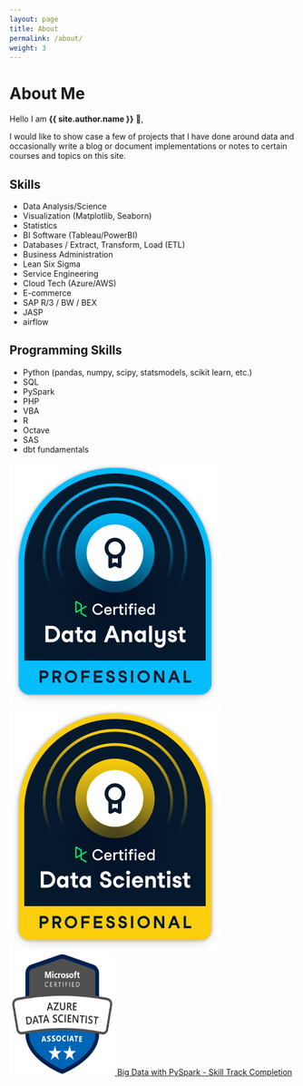 ```yaml
---
layout: page
title: About
permalink: /about/
weight: 3
---
```


# **About Me**

Hello I am **{{ site.author.name }}** :wave:,<br>

I would like to show case a few of projects that I have done around data and occasionally write a blog or document implementations or notes to certain courses and topics on this site.

## Skills
- Data Analysis/Science
- Visualization (Matplotlib, Seaborn)
- Statistics
- BI Software (Tableau/PowerBI)
- Databases / Extract, Transform, Load (ETL)
- Business Administration
- Lean Six Sigma
- Service Engineering
- Cloud Tech (Azure/AWS)
- E-commerce
- SAP R/3 / BW / BEX
- JASP
- airflow

## Programming Skills
- Python (pandas, numpy, scipy, statsmodels, scikit learn, etc.)
- SQL
- PySpark
- PHP
- VBA
- R
- Octave
- SAS
- dbt fundamentals


<a href='https://www.datacamp.com/certificate/DA0015624503787' >
	<img src="/blog/data_analyst_professional_badge.svg" 
	alt='Professional Data Analyst | DataCamp | 2022'
	/>
</a>
<a href='https://www.datacamp.com/certificate/DS0011414141814' >
	<img src="/blog/data_scientist_professional_badge.svg" 
	alt='Professional Data Scientist | DataCamp | 2022'
	/>
</a>
<a href='https://www.credly.com/badges/772f0117-dd7d-442f-95bf-708fa831b0cf' >
	<img src="/blog/azure-data-scientist-associate.png" 
	alt='Azure Data Scientist Associate | Microsoft | 2022' width=186 height=215
	/>
</a>
<a href='https://www.datacamp.com/statement-of-accomplishment/track/a486849ca01aa2fba3c5d2104c7e961e5469936c' >
	Big Data with PySpark - Skill Track Completion
</a>